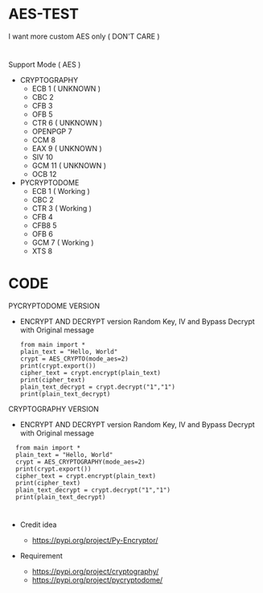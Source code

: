# AES-TEST
I want more custom AES only ( DON'T CARE )
#
Support Mode ( AES )
* CRYPTOGRAPHY
  * ECB 1 ( UNKNOWN )
  * CBC 2
  * CFB 3
  * OFB 5
  * CTR 6 ( UNKNOWN )
  * OPENPGP 7
  * CCM 8
  * EAX 9 ( UNKNOWN )
  * SIV 10
  * GCM 11 ( UNKNOWN )
  * OCB 12
* PYCRYPTODOME
  * ECB 1 ( Working )
  * CBC 2
  * CTR 3 ( Working )
  * CFB 4
  * CFB8 5
  * OFB 6
  * GCM 7 ( Working )
  * XTS 8
# CODE

PYCRYPTODOME VERSION
 * ENCRYPT AND DECRYPT version Random Key, IV and Bypass Decrypt with Original message
   ```
   from main import *
   plain_text = "Hello, World"
   crypt = AES_CRYPTO(mode_aes=2)
   print(crypt.export())
   cipher_text = crypt.encrypt(plain_text)
   print(cipher_text)
   plain_text_decrypt = crypt.decrypt("1","1")
   print(plain_text_decrypt)
   ```
CRYPTOGRAPHY VERSION
 * ENCRYPT AND DECRYPT version Random Key, IV and Bypass Decrypt with Original message
 ```
   from main import *
   plain_text = "Hello, World"
   crypt = AES_CRYPTOGRAPHY(mode_aes=2)
   print(crypt.export())
   cipher_text = crypt.encrypt(plain_text)
   print(cipher_text)
   plain_text_decrypt = crypt.decrypt("1","1")
   print(plain_text_decrypt)
   ```
#
* Credit idea
  * https://pypi.org/project/Py-Encryptor/

* Requirement
  * https://pypi.org/project/cryptography/
  * https://pypi.org/project/pycryptodome/
